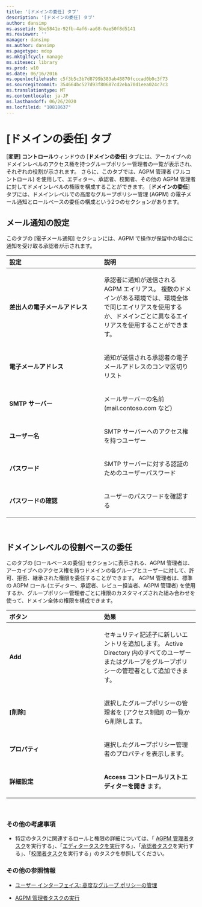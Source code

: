 ```yaml
---
title: '[ドメインの委任] タブ'
description: '[ドメインの委任] タブ'
author: dansimp
ms.assetid: 5be5841e-92fb-4af6-aa68-0ae50f8d5141
ms.reviewer: ''
manager: dansimp
ms.author: dansimp
ms.pagetype: mdop
ms.mktglfcycl: manage
ms.sitesec: library
ms.prod: w10
ms.date: 06/16/2016
ms.openlocfilehash: c5f3b5c3b7d8799b383ab48870fcccad0b0c3f73
ms.sourcegitcommit: 354664bc527d93f80687cd2eba70d1eea024c7c3
ms.translationtype: MT
ms.contentlocale: ja-JP
ms.lasthandoff: 06/26/2020
ms.locfileid: "10818637"
---
```

# [ドメインの委任] タブ


[**変更] コントロール**ウィンドウの [**ドメインの委任**] タブには、アーカイブへのドメインレベルのアクセス権を持つグループポリシー管理者の一覧が表示され、それぞれの役割が示されます。 さらに、このタブでは、AGPM 管理者 (フルコントロール) を使用して、エディター、承認者、校閲者、その他の AGPM 管理者に対してドメインレベルの権限を構成することができます。 [**ドメインの委任**] タブには、ドメインレベルでの高度なグループポリシー管理 (AGPM) の電子メール通知とロールベースの委任の構成という2つのセクションがあります。

## メール通知の設定


このタブの [電子メール通知] セクションには、AGPM で操作が保留中の場合に通知を受け取る承認者が示されます。

<table>
<colgroup>
<col width="50%" />
<col width="50%" />
</colgroup>
<thead>
<tr class="header">
<th align="left">設定</th>
<th align="left">説明</th>
</tr>
</thead>
<tbody>
<tr class="odd">
<td align="left"><p><strong>差出人の電子メールアドレス</strong></p></td>
<td align="left"><p>承認者に通知が送信される AGPM エイリアス。 複数のドメインがある環境では、環境全体で同じエイリアスを使用するか、ドメインごとに異なるエイリアスを使用することができます。</p></td>
</tr>
<tr class="even">
<td align="left"><p><strong>電子メールアドレス</strong></p></td>
<td align="left"><p>通知が送信される承認者の電子メールアドレスのコンマ区切りリスト</p></td>
</tr>
<tr class="odd">
<td align="left"><p><strong>SMTP サーバー</strong></p></td>
<td align="left"><p>メールサーバーの名前 (mail.contoso.com など)</p></td>
</tr>
<tr class="even">
<td align="left"><p><strong>ユーザー名</strong></p></td>
<td align="left"><p>SMTP サーバーへのアクセス権を持つユーザー</p></td>
</tr>
<tr class="odd">
<td align="left"><p><strong>パスワード</strong></p></td>
<td align="left"><p>SMTP サーバーに対する認証のためのユーザーパスワード</p></td>
</tr>
<tr class="even">
<td align="left"><p><strong>パスワードの確認</strong></p></td>
<td align="left"><p>ユーザーのパスワードを確認する</p></td>
</tr>
</tbody>
</table>

 

## ドメインレベルの役割ベースの委任


このタブの [ロールベースの委任] セクションに表示される、AGPM 管理者は、アーカイブへのアクセス権を持つドメインの各グループとユーザーに対して、許可、拒否、継承された権限を委任することができます。 AGPM 管理者は、標準の AGPM ロール (エディター、承認者、レビュー担当者、AGPM 管理者) を使用するか、グループポリシー管理者ごとに権限のカスタマイズされた組み合わせを使って、ドメイン全体の権限を構成できます。

<table>
<colgroup>
<col width="50%" />
<col width="50%" />
</colgroup>
<thead>
<tr class="header">
<th align="left">ボタン</th>
<th align="left">効果</th>
</tr>
</thead>
<tbody>
<tr class="odd">
<td align="left"><p><strong>Add</strong></p></td>
<td align="left"><p>セキュリティ記述子に新しいエントリを追加します。 Active Directory 内のすべてのユーザーまたはグループをグループポリシーの管理者として追加できます。</p></td>
</tr>
<tr class="even">
<td align="left"><p><strong>[削除]</strong></p></td>
<td align="left"><p>選択したグループポリシーの管理者を [アクセス制御] の一覧から削除します。</p></td>
</tr>
<tr class="odd">
<td align="left"><p><strong>プロパティ</strong></p></td>
<td align="left"><p>選択したグループポリシー管理者のプロパティを表示します。</p></td>
</tr>
<tr class="even">
<td align="left"><p><strong>詳細設定</strong></p></td>
<td align="left"><p><strong>Access コントロールリストエディターを開き </strong> ます。</p></td>
</tr>
</tbody>
</table>

 

### その他の考慮事項

-   特定のタスクに関連するロールと権限の詳細については、「 [AGPM 管理者タスク](performing-agpm-administrator-tasks-agpm40.md)を実行する」、「[エディタータスクを実行](performing-editor-tasks-agpm40.md)する」、「[承認者タスク](performing-approver-tasks-agpm40.md)を実行する」、「[校閲者タスク](performing-reviewer-tasks-agpm40.md)を実行する」のタスクを参照してください。

### その他の参照情報

-   [ユーザー インターフェイス: 高度なグループ ポリシーの管理](user-interface-advanced-group-policy-management-agpm40.md)

-   [AGPM 管理者タスクの実行](performing-agpm-administrator-tasks-agpm40.md)

 

 





